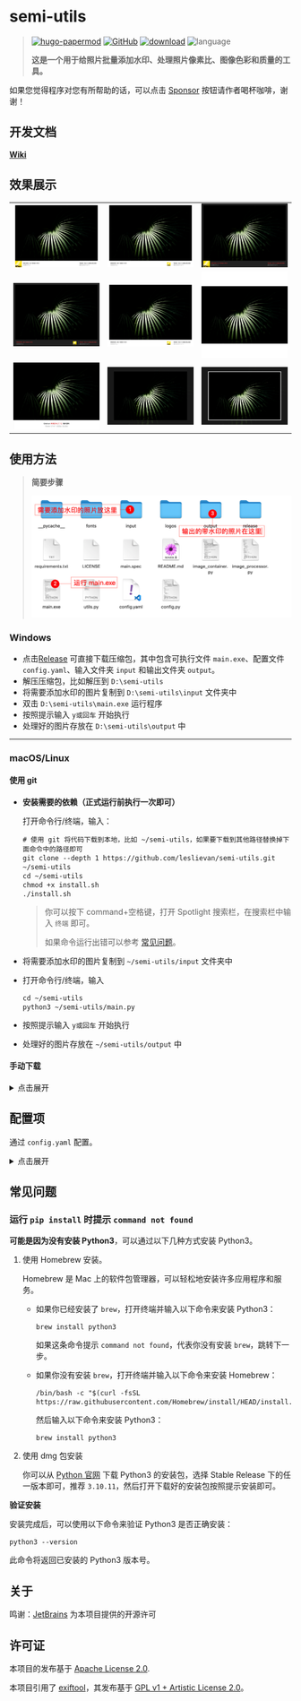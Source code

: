 # semi-utils

> [![hugo-papermod](https://img.shields.io/badge/Semi--Utils-@LeslieVan-red)](https://github.com/leslievan/semi-utils)
> [![GitHub](https://img.shields.io/github/license/leslievan/semi-utils)](https://github.com/leslievan/semi-utils/blob/master/LICENSE)
> [![download](https://img.shields.io/github/v/release/leslievan/semi-utils)](https://github.com/leslievan/semi-utils/releases)
> ![language](https://img.shields.io/github/languages/top/leslievan/semi-utils?color=orange)
>
> **这是一个用于给照片批量添加水印、处理照片像素比、图像色彩和质量的工具。**

如果您觉得程序对您有所帮助的话，可以点击 [Sponsor](https://cdn.lsvm.xyz/wechat.jpg) 按钮请作者喝杯咖啡，谢谢！

## 开发文档

**[Wiki](../../wiki)**

## 效果展示

||||
|-|-|-|
|![](images/1.jpeg)|![](images/2.jpeg)|![](images/3.jpeg)|
|![](images/4.jpeg)|![](images/5.jpeg)|![](images/6.jpeg)|
|![](images/7.jpeg)|![](images/8.jpeg)|![](images/9.jpeg)|


## 使用方法

> **简要步骤**
>
> ![](images/steps.png)

### Windows

- 点击[Release](https://github.com/leslievan/semi-utils/releases) 可直接下载压缩包，其中包含可执行文件 `main.exe`、配置文件 `config.yaml`、输入文件夹 `input` 和输出文件夹 `output`。
- 解压压缩包，比如解压到 `D:\semi-utils`
- 将需要添加水印的图片复制到 `D:\semi-utils\input` 文件夹中
- 双击 `D:\semi-utils\main.exe` 运行程序
- 按照提示输入 `y或回车` 开始执行
- 处理好的图片存放在 `D:\semi-utils\output` 中

---

### macOS/Linux

#### 使用 git

- **安装需要的依赖（正式运行前执行一次即可）**

  打开命令行/终端，输入：

  ```shell
  # 使用 git 将代码下载到本地，比如 ~/semi-utils，如果要下载到其他路径替换掉下面命令中的路径即可
  git clone --depth 1 https://github.com/leslievan/semi-utils.git ~/semi-utils
  cd ~/semi-utils
  chmod +x install.sh
  ./install.sh
  ```

  > 你可以按下 command+空格键，打开 Spotlight 搜索栏，在搜索栏中输入 `终端` 即可。
  >
  > 如果命令运行出错可以参考 [常见问题](#常见问题)。

- 将需要添加水印的图片复制到 `~/semi-utils/input` 文件夹中

- 打开命令行/终端，输入

   ```shell
   cd ~/semi-utils
   python3 ~/semi-utils/main.py
   ```

- 按照提示输入 `y或回车` 开始执行

- 处理好的图片存放在 `~/semi-utils/output` 中

#### 手动下载

<details>
<summary>点击展开</summary>

- 下载[源码](http://file.lsvm.xyz/semi-utils-latest-source.zip)后解压，比如解压到 `~/semi-utils`，路径需要自行替换。

   > 你可以右键单击解压后的文件夹，按住 Opt 键-选择将xxx拷贝为路径名称 ，用剪贴板中的实际路径替换下面命令中的 `~/semi-utils`.

- **安装需要的依赖（正式运行前执行一次即可）**

   打开命令行/终端，输入：

   ```shell
   cd ~/semi-utils
   chmod +x install.sh
   ./install.sh
   ```

   > 你可以按下 command+空格键，打开 Spotlight 搜索栏，在搜索栏中输入 `终端` 即可。
   >
   > 如果命令运行出错可以参考 [常见问题](#常见问题)。

- 将需要添加水印的图片复制到 `~/semi-utils/input` 文件夹中

- 打开命令行/终端，输入

   ```shell
   cd ~/semi-utils
   python3 ~/semi-utils/main.py
   ```

- 按照提示输入 `y或回车` 开始执行

- 处理好的图片存放在 `~/semi-utils/output` 中


</details>

## 配置项

通过 `config.yaml` 配置。

<details>
<summary>点击展开</summary>

```yaml
base:
  alternative_bold_font: ./fonts/Roboto-Medium.ttf
  alternative_font: ./fonts/Roboto-Regular.ttf
  # 粗体
  bold_font: ./fonts/AlibabaPuHuiTi-2-85-Bold.otf
  # 粗体字体大小
  bold_font_size: 1
  # 常规字体
  font: ./fonts/AlibabaPuHuiTi-2-45-Light.otf
  # 常规字体大小
  font_size: 1
  # 输入文件夹
  input_dir: ./input
  # 输出文件夹
  output_dir: ./output
  # 输出图片质量，如果你觉得输出图片的体积过大，比如一张20M的图片，处理后变成了40M，那么你可以通过适当降低输出质量来减小图片体积
  quality: 100
global: # 全局设置，你可以在命令行中通过【更多设置】来修改这些设置
  focal_length:
    # 是否使用等效焦距
    use_equivalent_focal_length: false
  padding_with_original_ratio:
    # 是否使用原始图片的宽高比来填充白边
    enable: false
  shadow:
    # 是否使用阴影
    enable: false
  white_margin:
    # 是否使用白边
    enable: true
    # 白边宽度
    width: 3
layout:
  # 背景颜色，仅在布局为 normal（自定义）时有效
  background_color: '#ffffff'
  elements:
    # 左下角元素
    left_bottom:
      # 左下角文字颜色，仅在布局为 normal（自定义）时有效
      color: '#757575'
      # 是否使用粗体，仅在布局为 normal（自定义）时有效
      is_bold: false
      # 左下角文字内容，可选项参考下表
      name: Model
    # 下面三个元素的设置和上面是类似的
    left_top:
      color: '#212121'
      is_bold: true
      name: LensModel
    right_bottom:
      color: '#757575'
      is_bold: false
      name: Datetime
      value: Photo by NONE
    right_top:
      color: '#212121'
      is_bold: true
      name: Param
  # 是否使用 Logo，仅在布局为 normal（自定义）时有效，可选项为 true、false
  logo_enable: false
  # Logo 位置，仅在布局为 normal（自定义）时有效，可选项为 left、right
  logo_position: left
  # 布局类型，可选项参考下表，你可以在命令行中通过【布局】来修改它
  type: watermark_right_logo
logo:
  makes:
    canon: # 标识，用户自定义，不要重复
      id: Canon # 厂商名称，从 exif 信息中获取，和 exif 信息中的 Make 字段一致即可
      path: ./logos/canon.png # Logo 路径
    # 下同
    fujifilm:
      id: FUJIFILM
      path: ./logos/fujifilm.png
    hasselblad:
      id: HASSELBLAD
      path: ./logos/hasselblad.png
    huawei:
      id: HUAWEI
      path: ./logos/xmage.jpg
    leica:
      id: leica
      path: ./logos/leica_logo.png
    nikon:
      id: NIKON
      path: ./logos/nikon.png
    olympus:
      id: Olympus
      path: ./logos/olympus_blue_gold.png
    panasonic:
      id: Panasonic
      path: ./logos/panasonic.png
    pentax:
      id: PENTAX
      path: ./logos/pentax.png
    ricoh:
      id: RICOH
      path: ./logos/ricoh.png
    sony:
      id: SONY
      path: ./logos/sony.png

```

### Layout.Element.Name 可选项

| 可选项                   | 描述                             |
|-------------------------|----------------------------------|
| Model                   | 相机型号(eg. Nikon Z7)            |
| Make                    | 相机厂商(eg. Nikon)               |
| LensModel               | 镜头型号(eg. Nikkor 24-70 f/2.8)  |
| Param                   | 拍摄参数(eg. 50mm f/1.8 1/1000s ISO 100) |
| Datetime                | 拍摄时间(eg. 2023-01-01 12:00)   |
| Date                    | 拍摄日期(eg. 2023-01-01)         |
| Custom                  | 自定义                           |
| None                    | 无                               |
| LensMake_LensModel      | 镜头厂商 + 镜头型号(eg. Nikon Nikkor 24-70 f/2.8) |
| CameraModel_LensModel   | 相机型号 + 镜头型号(eg. Nikon Z7 Nikkor 24-70 f/2.8) |
| TotalPixel              | 总像素(MP)                       |
| CameraMake_CameraModel | 相机厂商 + 相机型号(eg. DJI FC123) |

### Layout.Type 可选项

| 可选项                      | 描述                                   | 效果                              |
|---------------------------|----------------------------------------|-----------------------------------|
|watermark_left_logo|normal|![1](images/1.jpeg)|
|watermark_right_logo|normal(Logo 居右)|![2](images/2.jpeg)|
|dark_watermark_left_logo|normal(黑红配色)|![3](images/3.jpeg)|
|dark_watermark_right_logo|normal(黑红配色，Logo 居右)|![4](images/4.jpeg)|
|custom_watermark|normal(自定义配置)|![5](images/5.jpeg)|
|square|1:1填充|![6](images/6.jpeg)|
|simple|简洁|![7](images/7.jpeg)|
|background_blur|背景模糊|![8](images/8.jpeg)|
|background_blur_with_white_border|背景模糊+白框|![9](images/9.jpeg)|

</details>

## 常见问题

### 运行 `pip install` 时提示 `command not found`

**可能是因为没有安装 Python3**，可以通过以下几种方式安装 Python3。

1. 使用 Homebrew 安装。

   Homebrew 是 Mac 上的软件包管理器，可以轻松地安装许多应用程序和服务。

   - 如果你已经安装了 `brew`，打开终端并输入以下命令来安装 Python3：

     ```shell
     brew install python3
     ```

     如果这条命令提示 `command not found`，代表你没有安装 `brew`，跳转下一步。

    - 如果你没有安装 `brew`，打开终端并输入以下命令来安装 Homebrew：

      ```shell
      /bin/bash -c "$(curl -fsSL https://raw.githubusercontent.com/Homebrew/install/HEAD/install.sh)"
      ```

      然后输入以下命令来安装 Python3：

      ```shell
      brew install python3
      ```

2. 使用 dmg 包安装

   你可以从 [Python 官网](https://www.python.org/downloads/macos/) 下载 Python3 的安装包，选择 Stable Release 下的任一版本即可，推荐 `3.10.11`，然后打开下载好的安装包按照提示安装即可。

**验证安装**

安装完成后，可以使用以下命令来验证 Python3 是否正确安装：

```shell
python3 --version
```

此命令将返回已安装的 Python3 版本号。

## 关于

鸣谢：[JetBrains](https://jb.gg/OpenSourceSupport) 为本项目提供的开源许可

## 许可证

本项目的发布基于 [Apache License 2.0](LICENSE).

本项目引用了 [exiftool](https://exiftool.org/)，其发布基于 [GPL v1 + Artistic License 2.0](https://exiftool.org/#license)。
